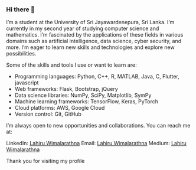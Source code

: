 ### Hi there 👋

I’m a student at the University of Sri Jayawardenepura, Sri Lanka. I’m currently in my second year of studying computer science and mathematics. I’m fascinated by the applications of these fields in various domains such as artificial intelligence, data science, cyber security, and more. I’m eager to learn new skills and technologies and explore new possibilities.

Some of the skills and tools I use or want to learn are:

- Programming languages: Python, C++, R, MATLAB, Java, C, Flutter, javascript
- Web frameworks: Flask, Bootstrap, jQuery
- Data science libraries: NumPy, SciPy, Matplotlib, SymPy
- Machine learning frameworks: TensorFlow, Keras, PyTorch
- Cloud platforms: AWS, Google Cloud
- Version control: Git, GitHub

I’m always open to new opportunities and collaborations. You can reach me at:

LinkedIn: [Lahiru Wimalarathna](https://www.linkedin.com/in/lahiru-wimalarathna/)
Email: [Lahiru Wimalarathna](lahirucw1@gmail.com)
Medium: [Lahiru Wimalarathna](https://medium.com/@lahirucw)

Thank you for visiting my profile 
<!--
**lahiruC22/lahiruC22** is a ✨ _special_ ✨ repository because its `README.md` (this file) appears on your GitHub profile.

Here are some ideas to get you started:

- 🔭 I’m currently working on ...
- 🌱 I’m currently learning ...
- 👯 I’m looking to collaborate on ...
- 🤔 I’m looking for help with ...
- 💬 Ask me about ...
- 📫 How to reach me: ...
- 😄 Pronouns: ...
- ⚡ Fun fact: ...
-->
